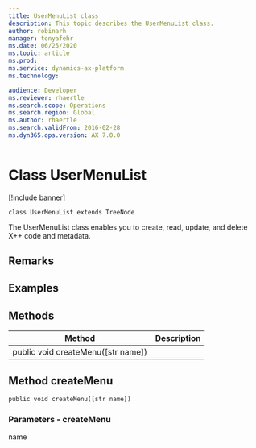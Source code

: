 ```yaml
---
title: UserMenuList class
description: This topic describes the UserMenuList class.
author: robinarh
manager: tonyafehr
ms.date: 06/25/2020
ms.topic: article
ms.prod: 
ms.service: dynamics-ax-platform
ms.technology: 

audience: Developer
ms.reviewer: rhaertle
ms.search.scope: Operations
ms.search.region: Global
ms.author: rhaertle
ms.search.validFrom: 2016-02-28
ms.dyn365.ops.version: AX 7.0.0
---
```


# Class UserMenuList

[!include [banner](../includes/banner.md)]

```xpp
class UserMenuList extends TreeNode
```

The UserMenuList class enables you to create, read, update, and delete X++ code and metadata.

## Remarks

## Examples

## Methods

| Method                               | Description |
|--------------------------------------|-------------|
| public void createMenu(\[str name\]) |             |

## Method createMenu

```xpp
public void createMenu([str name])
```

### Parameters - createMenu

name  

